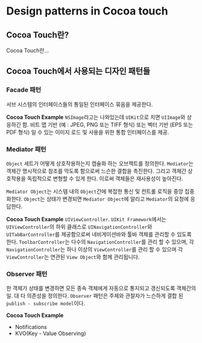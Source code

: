 # Design patterns in Cocoa touch

## Cocoa Touch란?

Cocoa Touch란...

## Cocoa Touch에서 사용되는 디자인 패턴들

### Facade 패턴
서브 시스템의 인터페이스들의 통일된 인터페이스 묶음을 제공한다.

**Cocoa Touch Example**
`NSImage`라고는 나와있는데 `UIKit`으로 치면 `UIImage`와 상응하긴 함.  비트 맵 기반 (예 : JPEG, PNG 또는 TIFF 형식) 또는 벡터 기반 (EPS 또는 PDF 형식) 일 수 있는 이미지 로드 및 사용을 위한 통합 인터페이스를 제공.

### Mediator 패턴
`Object` 세트가 어떻게 상호작용하는지 캡슐화 하는 오브젝트를 정의한다. `Mediator`는 객체간 명시적으로 참조를 막도록 함으로써 느슨한 결합을 촉진한다. 그리고 객체간 상호작용을 독립적으로 변형할 수 있게 한다. 이로써 객체들은 재사용성이 높아진다.

`Mediator Object`는 시스템 내의 `Object`간에 복잡한 통신 및 컨트롤 로직을 중앙 집중화한다.  `Object`는 상태가 변경되면 `Mediator Object`에 알리고 `Mediator`의 요청에 응답한다. 

**Cocoa Touch Example**
`UIViewController`. `UIKit Framework`에서는 `UIViewController`의 하위 클래스로 `UINavigationController`와 `UITabBarController`를 제공함으로써 네비게이션바와 툴바 객체를 관리할 수 있도록 한다. `ToolbarController`는 다수의 `NavigationController`를 관리 할 수 ​​있으며, 각 `NavigationController`는 하나 이상의 `ViewController`를 관리 할 수 ​​있으며 각 `ViewController`는 연관된 `View Object`와 함께 관리됩니다.

### Observer 패턴
한 객체가 상태를 변경하면 모든 종속 객체에게 자동으로 통지되고 갱신되도록 객체간의 일. 대 다 의존성을 정의한다. `Observer` 패턴은 주체와 관찰자가 느슨하게 결합 된 `publish - subscribe model`이다.

**Cocoa Touch Example**
* Notifications
* KVO(Key - Value Observing)
